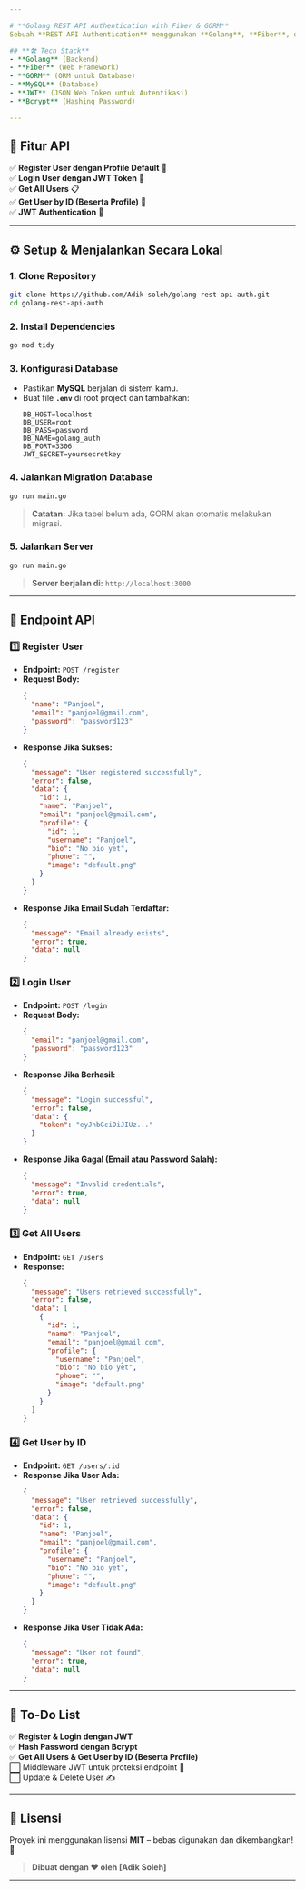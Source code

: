 ```yaml
---

# **Golang REST API Authentication with Fiber & GORM**  
Sebuah **REST API Authentication** menggunakan **Golang**, **Fiber**, dan **GORM** dengan fitur **Register, Login, Get Users**, dan **JWT Authentication**.  

## **🛠️ Tech Stack**
- **Golang** (Backend)
- **Fiber** (Web Framework)
- **GORM** (ORM untuk Database)
- **MySQL** (Database)
- **JWT** (JSON Web Token untuk Autentikasi)
- **Bcrypt** (Hashing Password)

---
```


## **📌 Fitur API**
✅ **Register User dengan Profile Default** 👤  
✅ **Login User dengan JWT Token** 🔐  
✅ **Get All Users** 📋  
✅ **Get User by ID (Beserta Profile)** 🔎  
✅ **JWT Authentication** 🔑  

---

## **⚙️ Setup & Menjalankan Secara Lokal**
### **1. Clone Repository**
```sh
git clone https://github.com/Adik-soleh/golang-rest-api-auth.git
cd golang-rest-api-auth
```

### **2. Install Dependencies**
```sh
go mod tidy
```

### **3. Konfigurasi Database**
- Pastikan **MySQL** berjalan di sistem kamu.
- Buat file **`.env`** di root project dan tambahkan:
  ```env
  DB_HOST=localhost
  DB_USER=root
  DB_PASS=password
  DB_NAME=golang_auth
  DB_PORT=3306
  JWT_SECRET=yoursecretkey
  ```

### **4. Jalankan Migration Database**
```sh
go run main.go
```
> **Catatan:** Jika tabel belum ada, GORM akan otomatis melakukan migrasi.

### **5. Jalankan Server**
```sh
go run main.go
```
> **Server berjalan di:** `http://localhost:3000`

---

## **📌 Endpoint API**
### **1️⃣ Register User**
- **Endpoint:** `POST /register`
- **Request Body:**
  ```json
  {
    "name": "Panjoel",
    "email": "panjoel@gmail.com",
    "password": "password123"
  }
  ```
- **Response Jika Sukses:**
  ```json
  {
    "message": "User registered successfully",
    "error": false,
    "data": {
      "id": 1,
      "name": "Panjoel",
      "email": "panjoel@gmail.com",
      "profile": {
        "id": 1,
        "username": "Panjoel",
        "bio": "No bio yet",
        "phone": "",
        "image": "default.png"
      }
    }
  }
  ```
- **Response Jika Email Sudah Terdaftar:**
  ```json
  {
    "message": "Email already exists",
    "error": true,
    "data": null
  }
  ```

### **2️⃣ Login User**
- **Endpoint:** `POST /login`
- **Request Body:**
  ```json
  {
    "email": "panjoel@gmail.com",
    "password": "password123"
  }
  ```
- **Response Jika Berhasil:**
  ```json
  {
    "message": "Login successful",
    "error": false,
    "data": {
      "token": "eyJhbGciOiJIUz..."
    }
  }
  ```
- **Response Jika Gagal (Email atau Password Salah):**
  ```json
  {
    "message": "Invalid credentials",
    "error": true,
    "data": null
  }
  ```

### **3️⃣ Get All Users**
- **Endpoint:** `GET /users`
- **Response:**
  ```json
  {
    "message": "Users retrieved successfully",
    "error": false,
    "data": [
      {
        "id": 1,
        "name": "Panjoel",
        "email": "panjoel@gmail.com",
        "profile": {
          "username": "Panjoel",
          "bio": "No bio yet",
          "phone": "",
          "image": "default.png"
        }
      }
    ]
  }
  ```

### **4️⃣ Get User by ID**
- **Endpoint:** `GET /users/:id`
- **Response Jika User Ada:**
  ```json
  {
    "message": "User retrieved successfully",
    "error": false,
    "data": {
      "id": 1,
      "name": "Panjoel",
      "email": "panjoel@gmail.com",
      "profile": {
        "username": "Panjoel",
        "bio": "No bio yet",
        "phone": "",
        "image": "default.png"
      }
    }
  }
  ```
- **Response Jika User Tidak Ada:**
  ```json
  {
    "message": "User not found",
    "error": true,
    "data": null
  }
  ```

---

## **🎯 To-Do List**
✅ **Register & Login dengan JWT**  
✅ **Hash Password dengan Bcrypt**  
✅ **Get All Users & Get User by ID (Beserta Profile)**  
⬜ Middleware JWT untuk proteksi endpoint 🔐  
⬜ Update & Delete User ✍️  

---

## **📜 Lisensi**
Proyek ini menggunakan lisensi **MIT** – bebas digunakan dan dikembangkan! 🚀  

> **Dibuat dengan ❤️ oleh [Adik Soleh]**  

---
